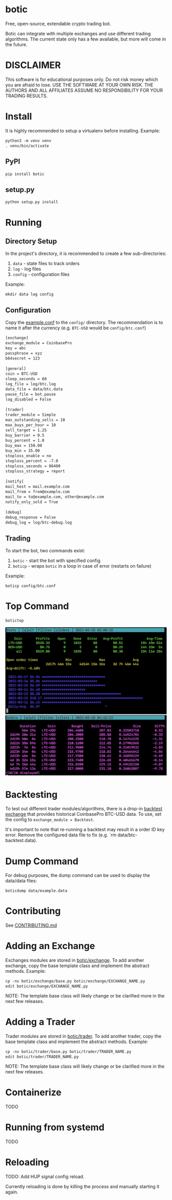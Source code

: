 # botic
Free, open-source, extendable crypto trading bot.

Botic can integrate with multiple exchanges and use different trading algorithms. The current
state only has a few available, but more will come in the future.

# DISCLAIMER

This software is for educational purposes only. Do not risk money which you are afraid to lose. USE
THE SOFTWARE AT YOUR OWN RISK. THE AUTHORS AND ALL AFFILIATES ASSUME NO RESPONSIBILITY FOR YOUR
TRADING RESULTS.

# Install

It is highly recommended to setup a virtualenv before installing. Example:

```
python3 -m venv venv
. venv/bin/activate
```
## PyPI

```
pip install botic
```

## setup.py

```
python setup.py install
```

# Running

## Directory Setup

In the project's directory, it is recommended to create a few sub-directories:
1. `data` - state files to track orders
2. `log` - log files
3. `config` - configuration files

Example:
```
mkdir data log config
```

## Configuration
Copy the [example.conf](/example.conf) to the `config/` directory. The recommendation is to name it after the
currency (e.g. `BTC-USD` would be `config/btc.conf`)

```
[exchange]
exchange_module = CoinbasePro
key = abc
passphrase = xyz
b64secret = 123

[general]
coin = BTC-USD
sleep_seconds = 60
log_file = log/btc.log
data_file = data/btc.data
pause_file = bot.pause
log_disabled = False

[trader]
trader_module = Simple
max_outstanding_sells = 10
max_buys_per_hour = 10
sell_target = 1.25
buy_barrier = 0.5
buy_percent = 1.0
buy_max = 150.00
buy_min = 35.00
stoploss_enable = no
stoploss_percent = -7.0
stoploss_seconds = 86400
stoploss_strategy = report

[notify]
mail_host = mail.example.com
mail_from = from@example.com
mail_to = to@example.com, other@example.com
notify_only_sold = True

[debug]
debug_response = False
debug_log = log/btc-debug.log
```

## Trading

To start the bot, two commands exist:
1. `botic` - start the bot with specified config
2. `boticp` - wraps `botic` in a loop in case of error (restarts on failure)

Example:
```
boticp config/btc.conf
```

# Top Command

```
botictop
```

![botictop](/docs/top1.png)
![simpletop orders](/docs/top2.png)

# Backtesting
To test out different trader modules/algorithms, there is a drop-in
[backtest exchange](/botic/exchange/backtest.py) that provides historical CoinbasePro BTC-USD data.
To use, set the config to `exchange_module = Backtest`.

It's important to note that re-running a backtest may result in a order ID key error. Remove the
configured data file to fix (e.g. `rm data/btc-backtest.data).


# Dump Command
For debug purposes, the dump command can be used to display the data/data files:
```
boticdump data/example.data
```

# Contributing
See [CONTRIBUTING.md](/CONTRIBUTING.md)

# Adding an Exchange

Exchanges modules are stored in [botic/exchange](/botic/exchange). To add another exchange,
copy the base template class and implement the abstract methods. Example:

```
cp -nv botic/exchange/base.py botic/exchange/EXCHANGE_NAME.py
edit botic/exchange/EXCHANGE_NAME.py
```

NOTE: The template base class will likely change or be clarified more in the next few releases.

# Adding a Trader

Trader modules are stored in [botic/trader](/botic/trader). To add another trader,
copy the base template class and implement the abstract methods. Example:

```
cp -nv botic/trader/base.py botic/trader/TRADER_NAME.py
edit botic/trader/TRADER_NAME.py
```

NOTE: The template base class will likely change or be clarified more in the next few releases.


# Containerize
TODO

# Running from systemd
TODO

# Reloading
TODO: Add HUP signal config reload.

Currently reloading is done by killing the process and manually starting it again.
